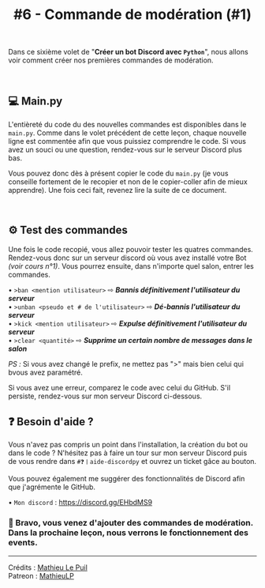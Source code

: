 <h1 align="center">#6 - Commande de modération (#1)</h1>

<br>

Dans ce sixième volet de "**Créer un bot Discord avec `Python`**", nous allons voir comment créer nos premières commandes de modération.

<br>

## 💻 Main.py

L'entièreté du code du des nouvelles commandes est disponibles dans le `main.py`. Comme dans le volet précédent de cette leçon, chaque nouvelle ligne est commentée afin que vous puissiez comprendre le code. Si vous avez un souci ou une question, rendez-vous sur le serveur Discord plus bas.

Vous pouvez donc dès à présent copier le code du `main.py` (je vous conseille fortement de le recopier et non de le copier-coller afin de mieux apprendre). Une fois ceci fait, revenez lire la suite de ce document.

<br>

## ⚙ Test des commandes

Une fois le code recopié, vous allez pouvoir tester les quatres commandes. Rendez-vous donc sur un serveur discord où vous avez installé votre Bot *(voir cours n°1)*. Vous pourrez ensuite, dans n'importe quel salon, entrer les commandes.

• `>ban <mention utilisateur>` ⇨ ***Bannis définitivement l'utilisateur du serveur*** <br>
• `>unban <pseudo et # de l'utilisateur>` ⇨ ***Dé-bannis l'utilisateur du serveur*** <br>
• `>kick <mention utilisateur>` ⇨ ***Expulse définitivement l'utilisateur du serveur*** <br>
• `>clear <quantité>` ⇨ ***Supprime un certain nombre de messages dans le salon*** <br>

*PS :* Si vous avez changé le prefix, ne mettez pas ">" mais bien celui qui bvous avez paramétré.

Si vous avez une erreur, comparez le code avec celui du GitHub. S'il persiste, rendez-vous sur mon serveur Discord ci-dessous.


## ❓ Besoin d'aide ?

Vous n'avez pas compris un point dans l'installation, la création du bot ou dans le code ? N'hésitez pas à faire un tour sur mon serveur Discord puis de vous rendre dans `#❓〡aide-discordpy` et ouvrez un ticket gâce au bouton.

Vous pouvez également me suggérer des fonctionnalités de Discord afin que j'agrémente le GitHub.

• `Mon discord` : https://discord.gg/EHbdMS9

### 👏 Bravo, vous venez d'ajouter des commandes de modération. Dans la prochaine leçon, nous verrons le fonctionnement des events.


---

Crédits : [Mathieu Le Puil](https://github.com/MathieuLePuil) <br>
Patreon : [MathieuLP](https://www.patreon.com/mathieulp)

